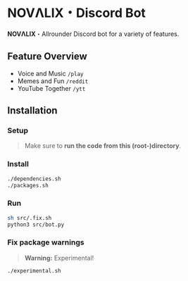 # NOVΛLIX・Discord Bot
**NOVΛLIX**・Allrounder Discord bot for a variety of features.

## Feature Overview
- Voice and Music `/play`
- Memes and Fun `/reddit`
- YouTube Together `/ytt`


## Installation
### Setup
> Make sure to **run the code from this (root-)directory**.

### Install
```bash
./dependencies.sh
./packages.sh
```

### Run

```bash
sh src/.fix.sh
python3 src/bot.py
```

### Fix package warnings

> **Warning:** Experimental!

```bash
./experimental.sh
```
